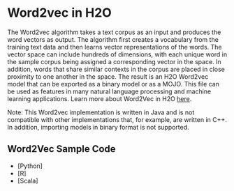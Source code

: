 # Word2vec in H2O #

The Word2vec algorithm takes a text corpus as an input and produces the word vectors as output. The algorithm first creates a vocabulary from the training text data and then learns vector representations of the words. The vector space can include hundreds of dimensions, with each unique word in the sample corpus being assigned a corresponding vector in the space. In addition, words that share similar contexts in the corpus are placed in close proximity to one another in the space. The result is an H2O Word2vec model that can be exported as a binary model or as a MOJO. This file can be used as features in many natural language processing and machine learning applications. Learn more about Word2Vec in H2O [here](http://docs.h2o.ai/h2o/latest-stable/h2o-docs/data-science/word2vec.html).

Note: This Word2vec implementation is written in Java and is not compatible with other implementations that, for example, are written in C++. In addition, importing models in binary format is not supported.

## Word2Vec Sample Code ##
 - [Python]
 - [R]
 - [Scala]
